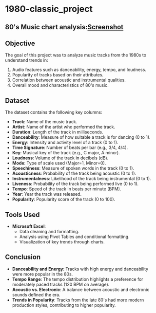# 1980-classic_project

## 80's Music chart analysis:[Screenshot](https://github.com/user-attachments/assets/f42e3d6f-5bfe-4cc9-a886-77fe8117f4f0)
## Objective  
The goal of this project was to analyze music tracks from the 1980s to understand trends in:  
1. Audio features such as danceability, energy, tempo, and loudness.  
2. Popularity of tracks based on their attributes.  
3. Correlation between acoustic and instrumental qualities.  
4. Overall mood and characteristics of 80's music.
 ## Dataset  
The dataset contains the following key columns:  
- **Track**: Name of the music track.  
- **Artist**: Name of the artist who performed the track.  
- **Duration**: Length of the track in milliseconds.  
- **Danceability**: Measure of how suitable a track is for dancing (0 to 1).  
- **Energy**: Intensity and activity level of a track (0 to 1).  
- **Time Signature**: Number of beats per bar (e.g., 3/4, 4/4).  
- **Key**: Musical key of the track (e.g., C major, A minor).  
- **Loudness**: Volume of the track in decibels (dB).  
- **Mode**: Type of scale used (Major=1, Minor=0).  
- **Speechiness**: Measure of spoken words in the track (0 to 1).  
- **Acousticness**: Probability of the track being acoustic (0 to 1).  
- **Instrumentalness**: Likelihood of the track being instrumental (0 to 1).  
- **Liveness**: Probability of the track being performed live (0 to 1).  
- **Tempo**: Speed of the track in beats per minute (BPM).  
- **Year**: Year the track was released.  
- **Popularity**: Popularity score of the track (0 to 100).  
## Tools Used  
- **Microsoft Excel**:  
  - Data cleaning and formatting.  
  - Analysis using Pivot Tables and conditional formatting.  
  - Visualization of key trends through charts.  
## Conclusion  
- **Danceability and Energy**: Tracks with high energy and danceability were more popular in the 80s.  
- **Tempo Range**: The tempo distribution highlights a preference for moderately paced tracks (120 BPM on average).  
- **Acoustic vs. Electronic**: A balance between acoustic and electronic sounds defined the era.  
- **Trends in Popularity**: Tracks from the late 80's had more modern production styles, contributing to higher popularity.  
